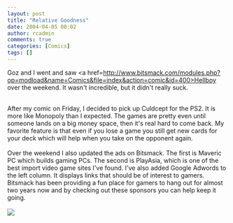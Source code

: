 ```yaml
---
layout: post
title: "Relative Goodness"
date: 2004-04-05 00:02
author: rcadmin
comments: true
categories: [Comics]
tags: []
---
```

Goz and I went and saw <a href=http://www.bitsmack.com/modules.php?op=modload&name=Comics&file=index&action=comic&id=400>Hellboy</a> over the weekend. It wasn't incredible, but it didn't really suck. 
<br />

<br />
After my comic on Friday, I decided to pick up Culdcept for the PS2. It is more like Monopoly than I expected. The games are pretty even until someone lands on a big money space, then it's real hard to come back. My favorite feature is that even if you lose a game you still get new cards for your deck which will help when you take on the opponent again.
<br />

<br />
Over the weekend I also updated the ads on Bitsmack. The first is Maveric PC which builds gaming PCs. The second is PlayAsia, which is one of the best import video game sites I've found. I've also added Google Adwords to the left column. It displays links that should be of interest to gamers. Bitsmack has been providing a fun place for gamers to hang out for almost two years now and by checking out these sponsors you can help keep it going. <Br><br><!--more--><img src='http://dl.bitsmack.com/comics/20040405.png'   />
